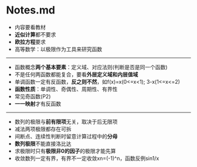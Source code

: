 # Notes.md

+ 内容要看教材
+ **近似计算**都不要求
+ **欧拉方程**要求
+ 高等数学：以极限作为工具来研究函数
------
+ 函数概念**两个基本要素**：定义域、对应法则(判断是否是同一个函数)
+ 不是任何两函数都能复合，要看**外层定义域和内层值域**
+ 单调函数一定有反函数，**反之则不然**，如f(x)=x(0<=x<1); 3-x(1<=x<=2)
+ **函数性质**：单调性、奇偶性、周期性、有界性
+ 常见奇函数(P2)
+ **一一映射**才有反函数
------
+ 数列的极限与**前有限项**无关，取决于后无限项
+ 减法两项极限都存在可拆
+ 间断点、连续性判断时留意计算过程中的**分母**
+ **数列极限**不能直接洛比达
+ 求极限时只有**极限非0的因子**的极限才能先算
+ 收敛数列一定有界，有界不一定收敛xn=(-1)^n，函数反例sin1/x
